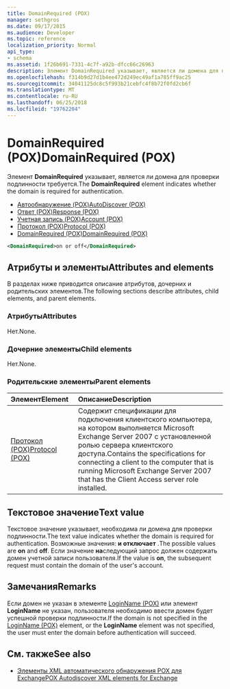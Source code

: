 ```yaml
---
title: DomainRequired (POX)
manager: sethgros
ms.date: 09/17/2015
ms.audience: Developer
ms.topic: reference
localization_priority: Normal
api_type:
- schema
ms.assetid: 1f26b691-7331-4c7f-a92b-dfcc66c26963
description: Элемент DomainRequired указывает, является ли домена для проверки подлинности требуется.
ms.openlocfilehash: f314b9d27d1b4ee472d249ec49af1a785ff9ac25
ms.sourcegitcommit: 34041125dc8c5f993b21cebfc4f8b72f0fd2cb6f
ms.translationtype: MT
ms.contentlocale: ru-RU
ms.lasthandoff: 06/25/2018
ms.locfileid: "19762204"
---
```

# <a name="domainrequired-pox"></a><span data-ttu-id="071c8-103">DomainRequired (POX)</span><span class="sxs-lookup"><span data-stu-id="071c8-103">DomainRequired (POX)</span></span>

<span data-ttu-id="071c8-104">Элемент **DomainRequired** указывает, является ли домена для проверки подлинности требуется.</span><span class="sxs-lookup"><span data-stu-id="071c8-104">The **DomainRequired** element indicates whether the domain is required for authentication.</span></span> 
  
- [<span data-ttu-id="071c8-105">Автообнаружение (POX)</span><span class="sxs-lookup"><span data-stu-id="071c8-105">AutoDiscover (POX)</span></span>](autodiscover-pox.md)  
- [<span data-ttu-id="071c8-106">Ответ (POX)</span><span class="sxs-lookup"><span data-stu-id="071c8-106">Response (POX)</span></span>](response-pox.md) 
- [<span data-ttu-id="071c8-107">Учетная запись (POX)</span><span class="sxs-lookup"><span data-stu-id="071c8-107">Account (POX)</span></span>](account-pox.md)  
- [<span data-ttu-id="071c8-108">Протокол (POX)</span><span class="sxs-lookup"><span data-stu-id="071c8-108">Protocol (POX)</span></span>](protocol-pox.md)  
- [<span data-ttu-id="071c8-109">DomainRequired (POX)</span><span class="sxs-lookup"><span data-stu-id="071c8-109">DomainRequired (POX)</span></span>](domainrequired-pox.md)
  
```xml
<DomainRequired>on or off</DomainRequired>
```

## <a name="attributes-and-elements"></a><span data-ttu-id="071c8-110">Атрибуты и элементы</span><span class="sxs-lookup"><span data-stu-id="071c8-110">Attributes and elements</span></span>

<span data-ttu-id="071c8-111">В разделах ниже приводится описание атрибутов, дочерних и родительских элементов.</span><span class="sxs-lookup"><span data-stu-id="071c8-111">The following sections describe attributes, child elements, and parent elements.</span></span>
  
### <a name="attributes"></a><span data-ttu-id="071c8-112">Атрибуты</span><span class="sxs-lookup"><span data-stu-id="071c8-112">Attributes</span></span>

<span data-ttu-id="071c8-113">Нет.</span><span class="sxs-lookup"><span data-stu-id="071c8-113">None.</span></span>
  
### <a name="child-elements"></a><span data-ttu-id="071c8-114">Дочерние элементы</span><span class="sxs-lookup"><span data-stu-id="071c8-114">Child elements</span></span>

<span data-ttu-id="071c8-115">Нет.</span><span class="sxs-lookup"><span data-stu-id="071c8-115">None.</span></span>
  
### <a name="parent-elements"></a><span data-ttu-id="071c8-116">Родительские элементы</span><span class="sxs-lookup"><span data-stu-id="071c8-116">Parent elements</span></span>

|<span data-ttu-id="071c8-117">**Элемент**</span><span class="sxs-lookup"><span data-stu-id="071c8-117">**Element**</span></span>|<span data-ttu-id="071c8-118">**Описание**</span><span class="sxs-lookup"><span data-stu-id="071c8-118">**Description**</span></span>|
|:-----|:-----|
|[<span data-ttu-id="071c8-119">Протокол (POX)</span><span class="sxs-lookup"><span data-stu-id="071c8-119">Protocol (POX)</span></span>](protocol-pox.md) <br/> |<span data-ttu-id="071c8-120">Содержит спецификации для подключения клиентского компьютера, на котором выполняется Microsoft Exchange Server 2007 с установленной ролью сервера клиентского доступа.</span><span class="sxs-lookup"><span data-stu-id="071c8-120">Contains the specifications for connecting a client to the computer that is running Microsoft Exchange Server 2007 that has the Client Access server role installed.</span></span>  <br/> |
   
## <a name="text-value"></a><span data-ttu-id="071c8-121">Текстовое значение</span><span class="sxs-lookup"><span data-stu-id="071c8-121">Text value</span></span>

<span data-ttu-id="071c8-122">Текстовое значение указывает, необходима ли домена для проверки подлинности.</span><span class="sxs-lookup"><span data-stu-id="071c8-122">The text value indicates whether the domain is required for authentication.</span></span> <span data-ttu-id="071c8-123">Возможные значения: **и **отключает**** .</span><span class="sxs-lookup"><span data-stu-id="071c8-123">The possible values are **on** and **off**.</span></span> <span data-ttu-id="071c8-124">Если значение **на**следующий запрос должен содержать домен учетной записи пользователя.</span><span class="sxs-lookup"><span data-stu-id="071c8-124">If the value is **on**, the subsequent request must contain the domain of the user's account.</span></span>
  
## <a name="remarks"></a><span data-ttu-id="071c8-125">Замечания</span><span class="sxs-lookup"><span data-stu-id="071c8-125">Remarks</span></span>

<span data-ttu-id="071c8-126">Если домен не указан в элементе [LoginName (POX)](loginname-pox.md) или элемент **LoginName** не указан, пользователя необходимо ввести домен будет успешной проверки подлинности.</span><span class="sxs-lookup"><span data-stu-id="071c8-126">If the domain is not specified in the [LoginName (POX)](loginname-pox.md) element, or the **LoginName** element was not specified, the user must enter the domain before authentication will succeed.</span></span> 
  
## <a name="see-also"></a><span data-ttu-id="071c8-127">См. также</span><span class="sxs-lookup"><span data-stu-id="071c8-127">See also</span></span>

- [<span data-ttu-id="071c8-128">Элементы XML автоматического обнаружения POX для Exchange</span><span class="sxs-lookup"><span data-stu-id="071c8-128">POX Autodiscover XML elements for Exchange</span></span>](pox-autodiscover-xml-elements-for-exchange.md)


